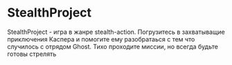 # StealthProject
StealthProject - игра в жанре stealth-action. Погрузитесь в захватыващие приключения Каспера и помогите ему разобратаься с тем что случилось с отрядом Ghost. Тихо проходите миссии, но всегда будьте готовы стрелять
